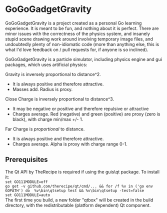 # GoGoGadgetGravity

GoGoGadgetGravity is a project created as a personal Go learning experience. It is meant to be fun, and nothing about it is perfect. There are minor issues with the correctness of the physics system, and insanely stupid scene drawing work around involving temporary image files, and undoubtedly plenty of non-idiomatic code (more than anything else, this is what I'd love feedback on / pull requests for, if anyone is so inclined).

GoGoGadgetGravity is a particle simulator, including physics engine and gui packages, which uses artificial physics:

Gravity is inversely proportional to distance^2.
- It is always positive and therefore attractive.
- Masses add. Radius is proxy.

Close Charge is inversely proportional to distance^3.
- It may be negative or positive and therefore repulsive or attractive
- Charges average. Red (negative) and green (positive) are proxy (zero is black), with charge min/max +/- 1.

Far Charge is *proportional* to distance.
- It is always positive and therefore attractive.
- Charges average. Alpha is proxy with charge range  0-1.


## Prerequisites

The Qt API by TheRecipe is required if using the guis\qt package. To install it:\
`set GO111MODULE=off`\
`go get -v github.com/therecipe/qt/cmd/... && for /f %v in ('go env GOPATH') do 
    %v\bin\qtsetup test && %v\bin\qtsetup -test=false`\
`set GO111MODULE=auto`\
The first time you build, a new folder "qtbox" will be created in the build directory, with the redistributable (platform dependent) Qt component.